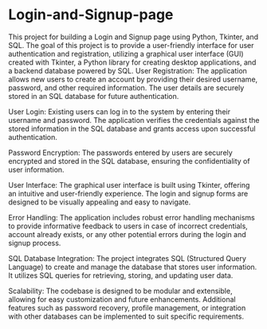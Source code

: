 # Login-and-Signup-page
This project for building a Login and Signup page using Python,
Tkinter, and SQL. The goal of this project is to provide a user-friendly interface for user authentication
and registration, utilizing a graphical user interface (GUI) created with Tkinter, a Python library for 
creating desktop applications, and a backend database powered by SQL.
User Registration: The application allows new users to create an account by providing their desired username, password, and other required information. The user details are securely stored in an SQL database for future authentication.

User Login: Existing users can log in to the system by entering their username and password. The application verifies the credentials against the stored information in the SQL database and grants access upon successful authentication.

Password Encryption: The passwords entered by users are securely encrypted and stored in the SQL database, ensuring the confidentiality of user information.

User Interface: The graphical user interface is built using Tkinter, offering an intuitive and user-friendly experience. The login and signup forms are designed to be visually appealing and easy to navigate.

Error Handling: The application includes robust error handling mechanisms to provide informative feedback to users in case of incorrect credentials, account already exists, or any other potential errors during the login and signup process.

SQL Database Integration: The project integrates SQL (Structured Query Language) to create and manage the database that stores user information. It utilizes SQL queries for retrieving, storing, and updating user data.

Scalability: The codebase is designed to be modular and extensible, allowing for easy customization and future enhancements. Additional features such as password recovery, profile management, or integration with other databases can be implemented to suit specific requirements.


